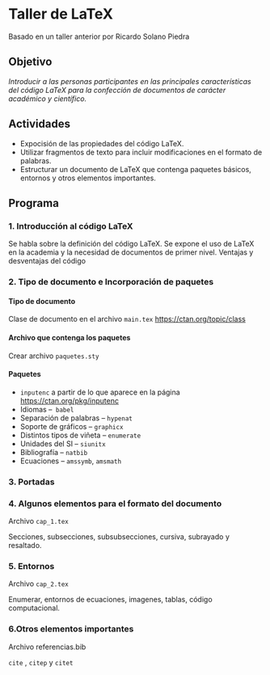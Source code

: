 # Taller de LaTeX

Basado en un taller anterior por Ricardo Solano Piedra


## Objetivo 

*Introducir a las personas participantes en las principales características del código LaTeX para la confección de documentos de carácter académico y científico.*


## Actividades

* Expocisión de las propiedades del código LaTeX.
* Utilizar fragmentos de texto para incluir modificaciones en el formato de palabras.
* Estructurar un documento de LaTeX que contenga paquetes básicos, entornos y otros elementos importantes.


## Programa

### 1. Introducción al código LaTeX

Se habla sobre la definición del código LaTeX.
Se expone el uso de LaTeX en la academia y la necesidad de documentos de primer nivel.
Ventajas y desventajas del código


### 2. Tipo de documento e Incorporación de paquetes

#### Tipo de documento
Clase de documento en el archivo ```main.tex```   https://ctan.org/topic/class 

#### Archivo que contenga los paquetes
Crear archivo ```paquetes.sty```

#### Paquetes
*  ```inputenc``` a partir de lo que aparece en la página https://ctan.org/pkg/inputenc
*  Idiomas –``` babel```
*  Separación de palabras – ```hypenat```
*  Soporte de gráficos – ```graphicx ```
*  Distintos tipos de viñeta – ```enumerate```
*  Unidades del SI – ```siunitx```
*  Bibliografía – ```natbib```
*  Ecuaciones – ```amssymb```, ```amsmath```


### 3. Portadas

### 4. Algunos elementos para el formato del documento

Archivo ```cap_1.tex```

Secciones, subsecciones, subsubsecciones, cursiva, subrayado y resaltado.


### 5. Entornos

Archivo ```cap_2.tex```

Enumerar, entornos de ecuaciones, imagenes, tablas, código computacional.


### 6.Otros elementos importantes

Archivo referencias.bib

```cite``` , ```citep``` y ```citet```





